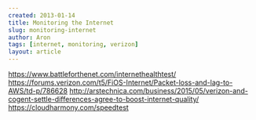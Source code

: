 ```yaml
---
created: 2013-01-14
title: Monitoring the Internet
slug: monitoring-internet
author: Aron
tags: [internet, monitoring, verizon]
layout: article
---
```


https://www.battleforthenet.com/internethealthtest/
https://forums.verizon.com/t5/FiOS-Internet/Packet-loss-and-lag-to-AWS/td-p/786628
http://arstechnica.com/business/2015/05/verizon-and-cogent-settle-differences-agree-to-boost-internet-quality/
https://cloudharmony.com/speedtest
